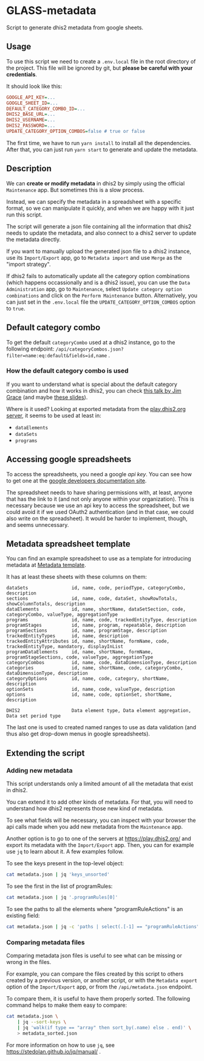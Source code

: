 # GLASS-metadata

Script to generate dhis2 metadata from google sheets.

## Usage

To use this script we need to create a `.env.local` file in the root
directory of the project. This file will be ignored by git, but
**please be careful with your credentials**.

It should look like this:

```ini
GOOGLE_API_KEY=...
GOOGLE_SHEET_ID=...
DEFAULT_CATEGORY_COMBO_ID=...
DHIS2_BASE_URL=...
DHIS2_USERNAME=...
DHIS2_PASSWORD=...
UPDATE_CATEGORY_OPTION_COMBOS=false # true or false
```

The first time, we have to run `yarn install` to install all the dependencies.
After that, you can just run `yarn start` to generate and update the metadata.

## Description

We can **create or modify metadata** in dhis2 by simply using the
official `Maintenance` app. But sometimes this is a slow process.

Instead, we can specify the metadata in a spreadsheet with a specific
format, so we can manipulate it quickly, and when we are happy with it
just run this script.

The script will generate a json file containing all the
information that dhis2 needs to update the metadata, and also
connect to a dhis2 server to update the metadata directly.

If you want to manually upload the generated json file to a dhis2 instance,
use its `Import/Export` app, go to `Metadata import` and use `Merge` as
the "import strategy".

If dhis2 fails to automatically update all the category option
combinations (which happens occassionally and is a dhis2 issue), you
can use the `Data Administration` app, go to `Maintenance`, select
`Update category option combinations` and click on the
`Perform Maintenance` button. Alternatively, you can just set in the
`.env.local` file the `UPDATE_CATEGORY_OPTION_COMBOS` option to `true`.

## Default category combo

To get the default `categoryCombo` used at a dhis2 instance, go to the
following endpoint:
`/api/categoryCombos.json?filter=name:eq:default&fields=id,name` .

### How the default category combo is used

If you want to understand what is special about the default category
combination and how it works in dhis2, you can check [this talk by Jim
Grace](https://youtu.be/EcR9QwJvc7c?t=314) (and maybe [these
slides](https://drive.google.com/file/d/1MWq-Nx-AcSSuTfF9z7VPq0W9PXyl9IAn/view)).

Where is it used? Looking at exported metadata from the
[play.dhis2.org server](https://play.dhis2.org/), it seems to be used
at least in:

-   `dataElements`
-   `dataSets`
-   `programs`

## Accessing google spreadsheets

To access the spreadsheets, you need a google _api key_. You can see
how to get one at the [google developers documentation
site](https://console.developers.google.com/apis/credentials).

The spreadsheet needs to have sharing permissions with, at least,
anyone that has the link to it (and not only anyone within your
organization). This is necessary because we use an api key to access
the spreadsheet, but we could avoid it if we used OAuth2
authentication (and in that case, we could also write on the
spreadsheet). It would be harder to implement, though, and seems
unnecessary.

## Metadata spreadsheet template

You can find an example spreadsheet to use as a template for
introducing metadata at [Metadata
template](https://docs.google.com/spreadsheets/d/1Ij0X85_Q0wQQoxelB0VAWl5D0PjtGY_CbjYxQYGN4GE/).

It has at least these sheets with these columns on them:

```
dataSets                id, name, code, periodType, categoryCombo, description
sections                id, name, code, dataSet, showRowTotals, showColumnTotals, description
dataElements            id, name, shortName, dataSetSection, code, categoryCombo, valueType, aggregationType
programs                id, name, code, trackedEntityType, description
programStages           id, name, program, repeatable, description
programSections         id, name, programStage, description
trackedEntityTypes      id, name, description
trackedEntityAttributes id, name, shortName, formName, code, trackedEntityType, mandatory, displayInList
programDataElements     id, name, shortName, formName, programStageSections, code, valueType, aggregationType
categoryCombos          id, name, code, dataDimensionType, description
categories              id, name, shortName, code, categoryCombo, dataDimensionType, description
categoryOptions         id, name, code, category, shortName, description
optionSets              id, name, code, valueType, description
options                 id, name, code, optionSet, shortName, description

DHIS2                   Data element type, Data element aggregation, Data set period type
```

The last one is used to created named ranges to use as data validation
(and thus also get drop-down menus in google spreadsheets).

## Extending the script

### Adding new metadata

This script understands only a limited amount of all the metadata that
exist in dhis2.

You can extend it to add other kinds of metadata. For that, you will
need to understand how dhis2 represents those new kind of metadata.

To see what fields will be necessary, you can inspect with your
browser the api calls made when you add new metadata from the
`Maintenance` app.

Another option is to go to one of the servers at
https://play.dhis2.org/ and export its metadata with the
`Import/Export` app. Then, you can for example use `jq` to learn about
it. A few examples follow.

To see the keys present in the top-level object:

```sh
cat metadata.json | jq 'keys_unsorted'
```

To see the first in the list of programRules:

```sh
cat metadata.json | jq '.programRules[0]'
```

To see the paths to all the elements where "programRuleActions" is an
existing field:

```sh
cat metadata.json | jq -c 'paths | select(.[-1] == "programRuleActions")'
```

### Comparing metadata files

Comparing metadata json files is useful to see what can be missing or
wrong in the files.

For example, you can compare the files created by this script to
others created by a previous version, or another script, or with the
`Metadata export` option of the `Import/Export` app, or from
the `/api/metadata.json` endpoint.

To compare them, it is useful to have them properly sorted. The
following command helps to make them easy to compare:

```sh
cat metadata.json \
    | jq --sort-keys \
    | jq 'walk(if type == "array" then sort_by(.name) else . end)' \
    > metadata_sorted.json
```

For more information on how to use `jq`, see
https://stedolan.github.io/jq/manual/ .
